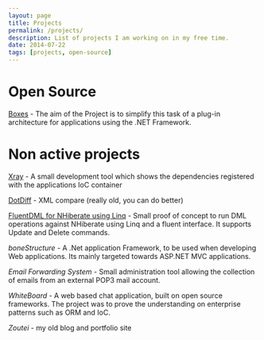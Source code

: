 ```yaml
---
layout: page
title: Projects
permalink: /projects/
description: List of projects I am working on in my free time.
date: 2014-07-22
tags: [projects, open-source]
---
```


# Open Source

[Boxes](http://docs.dbones.co.uk/boxes.MainPage.ashx) - The aim of the Project is to simplify this task of a plug-in architecture for applications using the .NET Framework.

# Non active projects

[Xray](https://xrayioc.codeplex.com/) - A small development tool which shows the dependencies registered with the applications IoC container

[DotDiff](https://dotdiff.codeplex.com/) - XML compare (really old, you can do better)

[FluentDML for NHiberate using Linq](https://linqdmlnhpoc.codeplex.com/) - Small proof of concept to run DML operations against NHiberate using Linq and a fluent interface. It supports Update and Delete commands.

*boneStructure* - A .Net application Framework, to be used when developing Web applications. Its mainly targeted towards ASP.NET MVC applications.

*Email Forwarding System* - Small administration tool allowing the collection of emails from an external POP3 mail account.

*WhiteBoard* - A web based chat application, built on open source frameworks. The project was to prove the understanding on enterprise patterns such as ORM and IoC.

*Zoutei* - my old blog and portfolio site